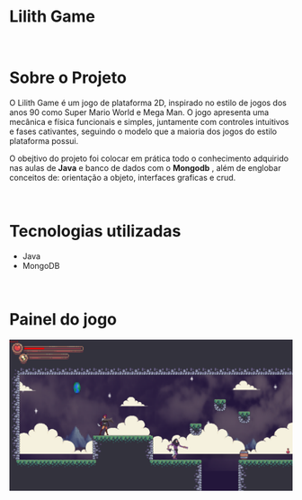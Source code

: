 # Lilith Game

 <br>
 
# Sobre o Projeto

O Lilith Game é um jogo de plataforma 2D, inspirado no estilo de jogos dos anos 90 como Super Mario World e Mega Man. O jogo apresenta uma mecânica e física funcionais e simples, juntamente com controles intuitivos e fases cativantes, seguindo o modelo que a maioria dos jogos do estilo plataforma possui.

O obejtivo do projeto foi colocar em prática todo o conhecimento adquirido nas aulas de **Java** e banco de dados com o **Mongodb** , além de englobar conceitos de: orientação a objeto, interfaces graficas e crud.

 <br>

# Tecnologias utilizadas

- Java
- MongoDB

 <br>

 # Painel do jogo

![LILITH_cARREGAMENTO](https://github.com/LucasDi4s/Lilith_JavaGame/blob/main/imgGAME.PNG)
